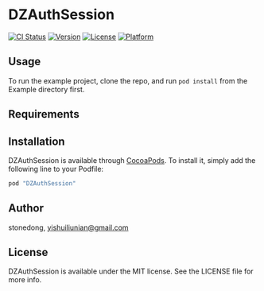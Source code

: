 # DZAuthSession

[![CI Status](http://img.shields.io/travis/stonedong/DZAuthSession.svg?style=flat)](https://travis-ci.org/stonedong/DZAuthSession)
[![Version](https://img.shields.io/cocoapods/v/DZAuthSession.svg?style=flat)](http://cocoapods.org/pods/DZAuthSession)
[![License](https://img.shields.io/cocoapods/l/DZAuthSession.svg?style=flat)](http://cocoapods.org/pods/DZAuthSession)
[![Platform](https://img.shields.io/cocoapods/p/DZAuthSession.svg?style=flat)](http://cocoapods.org/pods/DZAuthSession)

## Usage
To run the example project, clone the repo, and run `pod install` from the Example directory first.

## Requirements

## Installation

DZAuthSession is available through [CocoaPods](http://cocoapods.org). To install
it, simply add the following line to your Podfile:

```ruby
pod "DZAuthSession"
```

## Author

stonedong, yishuiliunian@gmail.com

## License

DZAuthSession is available under the MIT license. See the LICENSE file for more info.
